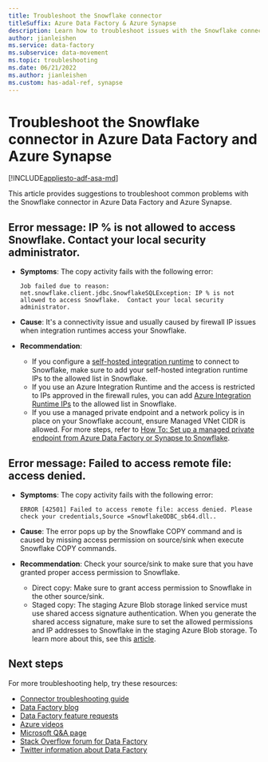 ```yaml
---
title: Troubleshoot the Snowflake connector
titleSuffix: Azure Data Factory & Azure Synapse
description: Learn how to troubleshoot issues with the Snowflake connector in Azure Data Factory and Azure Synapse Analytics. 
author: jianleishen
ms.service: data-factory
ms.subservice: data-movement
ms.topic: troubleshooting
ms.date: 06/21/2022
ms.author: jianleishen
ms.custom: has-adal-ref, synapse
---
```


# Troubleshoot the Snowflake connector in Azure Data Factory and Azure Synapse

[!INCLUDE[appliesto-adf-asa-md](includes/appliesto-adf-asa-md.md)]

This article provides suggestions to troubleshoot common problems with the Snowflake connector in Azure Data Factory and Azure Synapse. 

## Error message: IP % is not allowed to access Snowflake. Contact your local security administrator.

- **Symptoms**: The copy activity fails with the following error: 

    `Job failed due to reason: net.snowflake.client.jdbc.SnowflakeSQLException: IP % is not allowed to access Snowflake.  Contact your local security administrator. `

- **Cause**: It's a connectivity issue and usually caused by firewall IP issues when integration runtimes access your Snowflake.  

- **Recommendation**:  

    - If you configure a [self-hosted integration runtime](create-self-hosted-integration-runtime.md) to connect to Snowflake, make sure to add your self-hosted integration runtime IPs to the allowed list in Snowflake. 
    - If you use an Azure Integration Runtime and the access is restricted to IPs approved in the firewall rules, you can add [Azure Integration Runtime IPs](azure-integration-runtime-ip-addresses.md) to the allowed list in Snowflake.
    - If you use a managed private endpoint and a network policy is in place on your Snowflake account, ensure Managed VNet CIDR is allowed. For more steps, refer to [How To: Set up a managed private endpoint from Azure Data Factory or Synapse to Snowflake](https://community.snowflake.com/s/article/How-to-set-up-a-managed-private-endpoint-from-Azure-Data-Factory-or-Synapse-to-Snowflake). 

## Error message: Failed to access remote file: access denied.

- **Symptoms**: The copy activity fails with the following error: 

    `ERROR [42501] Failed to access remote file: access denied. Please check your credentials,Source =SnowflakeODBC_sb64.dll..`

- **Cause**: The error pops up by the Snowflake COPY command and is caused by missing access permission on source/sink when execute Snowflake COPY commands. 

- **Recommendation**: Check your source/sink to make sure that you have granted proper access permission to Snowflake. 

    - Direct copy: Make sure to grant access permission to Snowflake in the other source/sink. 
    - Staged copy: The staging Azure Blob storage linked service must use shared access signature authentication. When you generate the shared access signature, make sure to set the allowed permissions and IP addresses to Snowflake in the staging Azure Blob storage. To learn more about this, see this [article](https://docs.snowflake.com/en/user-guide/data-load-azure-config.html#option-2-generating-a-sas-token).

## Next steps

For more troubleshooting help, try these resources:

- [Connector troubleshooting guide](connector-troubleshoot-guide.md)
- [Data Factory blog](https://azure.microsoft.com/blog/tag/azure-data-factory/)
- [Data Factory feature requests](/answers/topics/azure-data-factory.html)
- [Azure videos](https://azure.microsoft.com/resources/videos/index/?sort=newest&services=data-factory)
- [Microsoft Q&A page](/answers/topics/azure-data-factory.html)
- [Stack Overflow forum for Data Factory](https://stackoverflow.com/questions/tagged/azure-data-factory)
- [Twitter information about Data Factory](https://twitter.com/hashtag/DataFactory)
